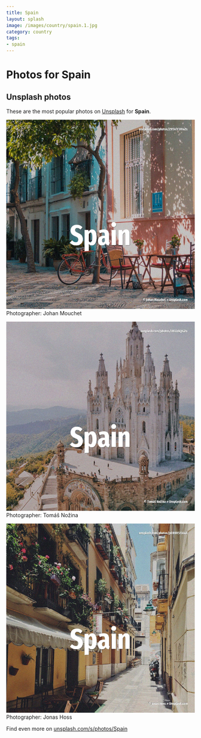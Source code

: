```yaml
---
title: Spain
layout: splash
image: /images/country/spain.1.jpg
category: country
tags:
- spain
---
```

# Photos for Spain
 
## Unsplash photos
These are the most popular photos on [Unsplash](https://unsplash.com) for **Spain**.
 
![Spain](/images/country/spain.1.jpg)
Photographer:  Johan Mouchet
 
![Spain](/images/country/spain.2.jpg)
Photographer:  Tomáš Nožina
 
![Spain](/images/country/spain.3.jpg)
Photographer:  Jonas Hoss
 
Find even more on [unsplash.com/s/photos/Spain](https://unsplash.com/s/photos/Spain)
 
